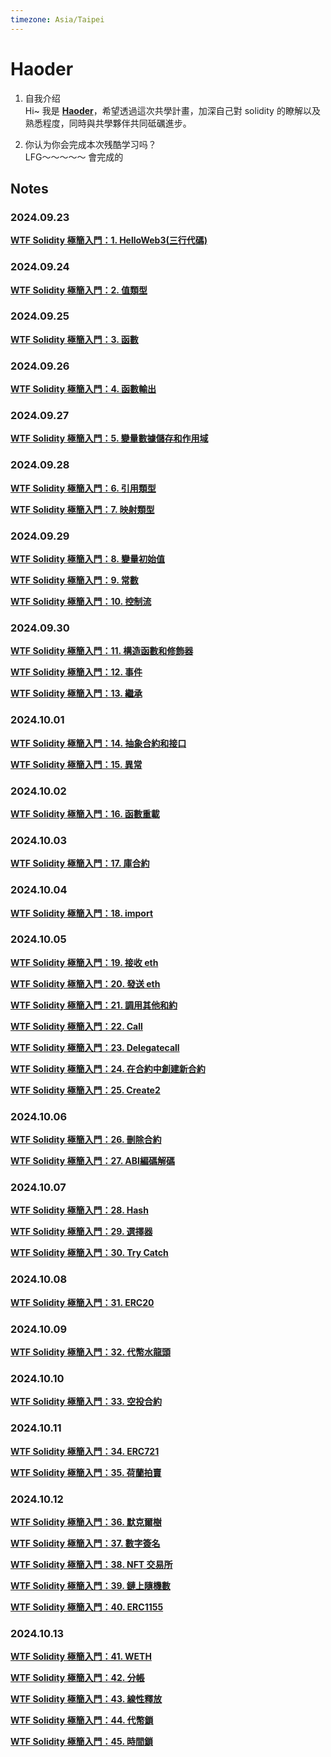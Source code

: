 ```yaml
---
timezone: Asia/Taipei
---
```


# Haoder

1. 自我介绍  
Hi~ 我是 [**Haoder**](<https://github.com/hau823823>)，希望透過這次共學計畫，加深自己對 solidity 的瞭解以及熟悉程度，同時與共學夥伴共同砥礪進步。

2. 你认为你会完成本次残酷学习吗？  
LFG～～～～～ 會完成的

## Notes

<!-- Content_START -->

### 2024.09.23

[**WTF Solidity 極簡入門：1. HelloWeb3(三行代碼)**](<content/Haoder/md/101.md>)

### 2024.09.24  

[**WTF Solidity 極簡入門：2. 值類型**](<content/Haoder/md/102.md>)

### 2024.09.25

[**WTF Solidity 極簡入門：3. 函數**](<content/Haoder/md/103.md>)

### 2024.09.26

[**WTF Solidity 極簡入門：4. 函數輸出**](<content/Haoder/md/104.md>)

### 2024.09.27

[**WTF Solidity 極簡入門：5. 變量數據儲存和作用域**](<content/Haoder/md/105.md>)

### 2024.09.28

[**WTF Solidity 極簡入門：6. 引用類型**](<content/Haoder/md/106.md>)

[**WTF Solidity 極簡入門：7. 映射類型**](<content/Haoder/md/107.md>)

### 2024.09.29

[**WTF Solidity 極簡入門：8. 變量初始值**](<content/Haoder/md/108.md>)

[**WTF Solidity 極簡入門：9. 常數**](<content/Haoder/md/109.md>)

[**WTF Solidity 極簡入門：10. 控制流**](<content/Haoder/md/110.md>)

### 2024.09.30

[**WTF Solidity 極簡入門：11. 構造函數和修飾器**](<content/Haoder/md/111.md>)

[**WTF Solidity 極簡入門：12. 事件**](<content/Haoder/md/112.md>)

[**WTF Solidity 極簡入門：13. 繼承**](<content/Haoder/md/113.md>)

### 2024.10.01

[**WTF Solidity 極簡入門：14. 抽象合約和接口**](<content/Haoder/md/114.md>)

[**WTF Solidity 極簡入門：15. 異常**](<content/Haoder/md/115.md>)

### 2024.10.02

[**WTF Solidity 極簡入門：16. 函數重載**](<content/Haoder/md/216.md>)

### 2024.10.03

[**WTF Solidity 極簡入門：17. 庫合約**](<content/Haoder/md/217.md>)

### 2024.10.04

[**WTF Solidity 極簡入門：18. import**](<content/Haoder/md/218.md>)

### 2024.10.05

[**WTF Solidity 極簡入門：19. 接收 eth**](<content/Haoder/md/219.md>)

[**WTF Solidity 極簡入門：20. 發送 eth**](<content/Haoder/md/220.md>)

[**WTF Solidity 極簡入門：21. 調用其他和約**](<content/Haoder/md/221.md>)

[**WTF Solidity 極簡入門：22. Call**](<content/Haoder/md/222.md>)

[**WTF Solidity 極簡入門：23. Delegatecall**](<content/Haoder/md/223.md>)

[**WTF Solidity 極簡入門：24. 在合約中創建新合約**](<content/Haoder/md/224.md>)

[**WTF Solidity 極簡入門：25. Create2**](<content/Haoder/md/225.md>)

### 2024.10.06

[**WTF Solidity 極簡入門：26. 刪除合約**](<content/Haoder/md/226.md>)

[**WTF Solidity 極簡入門：27. ABI編碼解碼**](<content/Haoder/md/227.md>)

### 2024.10.07

[**WTF Solidity 極簡入門：28. Hash**](<content/Haoder/md/226.md>)

[**WTF Solidity 極簡入門：29. 選擇器**](<content/Haoder/md/226.md>)

[**WTF Solidity 極簡入門：30. Try Catch**](<content/Haoder/md/226.md>)

### 2024.10.08

[**WTF Solidity 極簡入門：31. ERC20**](<content/Haoder/md/331.md>)

### 2024.10.09

[**WTF Solidity 極簡入門：32. 代幣水龍頭**](<content/Haoder/md/332.md>)

### 2024.10.10

[**WTF Solidity 極簡入門：33. 空投合約**](<content/Haoder/md/333.md>)

### 2024.10.11

[**WTF Solidity 極簡入門：34. ERC721**](<content/Haoder/md/334.md>)

[**WTF Solidity 極簡入門：35. 荷蘭拍賣**](<content/Haoder/md/335.md>)

### 2024.10.12

[**WTF Solidity 極簡入門：36. 默克爾樹**](<content/Haoder/md/336.md>)

[**WTF Solidity 極簡入門：37. 數字簽名**](<content/Haoder/md/337.md>)

[**WTF Solidity 極簡入門：38. NFT 交易所**](<content/Haoder/md/338.md>)

[**WTF Solidity 極簡入門：39. 鏈上隨機數**](<content/Haoder/md/339.md>)

[**WTF Solidity 極簡入門：40. ERC1155**](<content/Haoder/md/340.md>)

### 2024.10.13

[**WTF Solidity 極簡入門：41. WETH**](<content/Haoder/md/341.md>)

[**WTF Solidity 極簡入門：42. 分帳**](<content/Haoder/md/342.md>)

[**WTF Solidity 極簡入門：43. 線性釋放**](<content/Haoder/md/343.md>)

[**WTF Solidity 極簡入門：44. 代幣鎖**](<content/Haoder/md/344.md>)

[**WTF Solidity 極簡入門：45. 時間鎖**](<content/Haoder/md/345.md>)

<!-- Content_END -->
